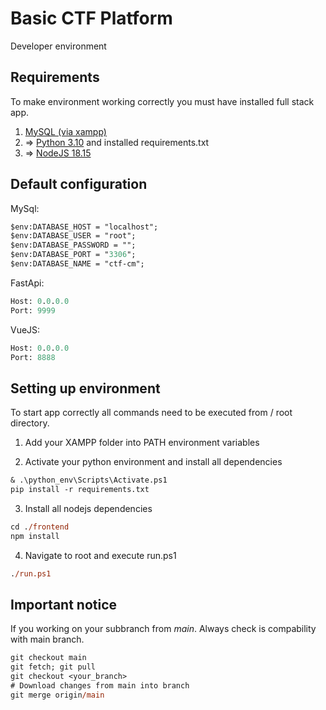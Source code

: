 # Basic CTF Platform
Developer environment

## Requirements
To make environment working correctly you must have installed full stack app.
1. [MySQL (via xampp)](https://www.apachefriends.org/pl/index.html)
2. => [Python 3.10](https://www.python.org/) and installed requirements.txt
3. => [NodeJS 18.15](https://github.com/coreybutler/nvm-windows) 

## Default configuration
MySql:
```ps
$env:DATABASE_HOST = "localhost";
$env:DATABASE_USER = "root";
$env:DATABASE_PASSWORD = "";
$env:DATABASE_PORT = "3306";
$env:DATABASE_NAME = "ctf-cm";
```
FastApi:
```ps
Host: 0.0.0.0
Port: 9999
```
VueJS:
```ps
Host: 0.0.0.0
Port: 8888
```

## Setting up environment
To start app correctly all commands need to be executed from / root directory.
1. Add your XAMPP folder into PATH environment variables

2. Activate your python environment and install all dependencies
```ps
& .\python_env\Scripts\Activate.ps1
pip install -r requirements.txt
```
3. Install all nodejs dependencies
```ps
cd ./frontend
npm install
```
4. Navigate to root and execute run.ps1
```ps
./run.ps1
```

## Important notice
If you working on your subbranch from _main_. Always check is compability with main branch.
```ps
git checkout main
git fetch; git pull
git checkout <your_branch>
# Download changes from main into branch
git merge origin/main 
```
